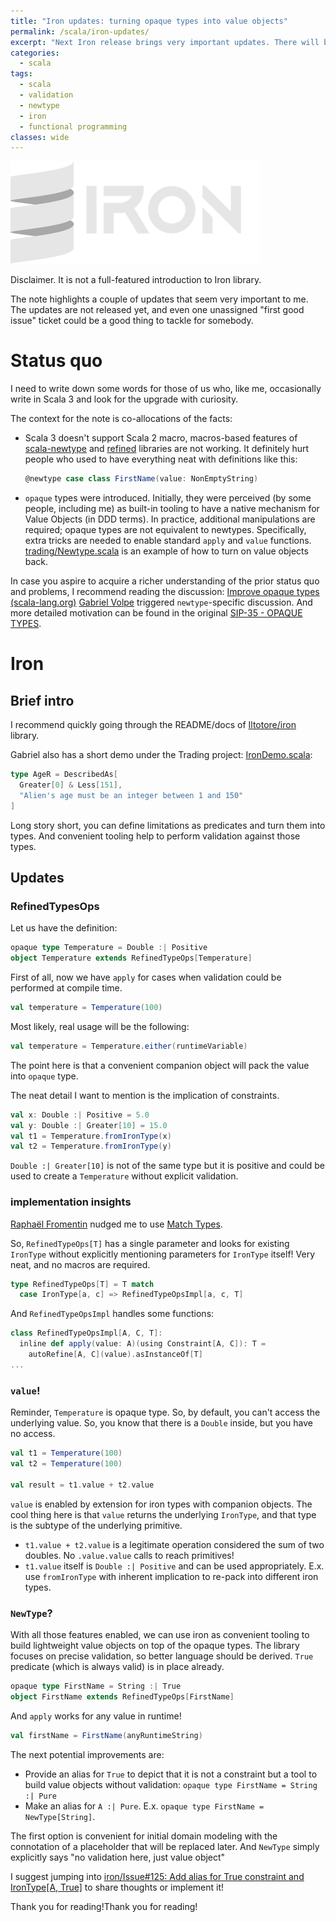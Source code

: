 ```yaml
---
title: "Iron updates: turning opaque types into value objects"
permalink: /scala/iron-updates/
excerpt: "Next Iron release brings very important updates. There will be a tooling to turn opaque types into value objects (like newtype) with optional validation."
categories:
  - scala
tags:
  - scala
  - validation
  - newtype
  - iron
  - functional programming
classes: wide
---
```


<img alt="iron" src="/assets/images/logo_iron.png" width="400px">

Disclaimer. It is not a full-featured introduction to Iron library.

The note highlights a couple of updates that seem very important to me.
The updates are not released yet, and even one unassigned "first good issue" ticket could be a good thing to tackle for somebody.


# Status quo
I need to write down some words for those of us who, like me, occasionally write in Scala 3 and look for the upgrade with curiosity.

The context for the note is co-allocations of the facts:
- Scala 3 doesn't support Scala 2 macro, macros-based features of [scala-newtype](https://github.com/estatico/scala-newtype) and [refined](https://github.com/fthomas/refined) libraries are not working. It definitely hurt people who used to have everything neat with definitions like this:
  ```scala
  @newtype case class FirstName(value: NonEmptyString)
  ```
- `opaque` types were introduced. Initially, they were perceived (by some people, including me) as built-in tooling to have a native mechanism for Value Objects (in DDD terms). In practice, additional manipulations are required; opaque types are not equivalent to newtypes. Specifically, extra tricks are needed to enable standard `apply` and `value` functions. [trading/Newtype.scala](https://github.com/gvolpe/trading/blob/main/modules/domain/shared/src/main/scala/trading/Newtype.scala) is an example of how to turn on value objects back.

In case you aspire to acquire a richer understanding of the prior status quo and problems, I recommend reading the discussion: [Improve opaque types (scala-lang.org)](https://contributors.scala-lang.org/t/improve-opaque-types/4786/43)
[Gabriel Volpe](https://twitter.com/volpegabriel87) triggered `newtype`-specific discussion.
And more detailed motivation can be found in the original [SIP-35 - OPAQUE TYPES](https://docs.scala-lang.org/sips/opaque-types.html).

# Iron

## Brief intro
I recommend quickly going through the README/docs of [Iltotore/iron](https://github.com/Iltotore/iron) library.

Gabriel also has a short demo under the Trading project: [IronDemo.scala](https://github.com/gvolpe/trading/blob/main/modules/x-demo/src/main/scala/demo/IronDemo.scala):

```scala
type AgeR = DescribedAs[
  Greater[0] & Less[151],
  "Alien's age must be an integer between 1 and 150"
]
```

Long story short, you can define limitations as predicates and turn them into types. And convenient tooling help to perform validation against those types.

## Updates

### RefinedTypesOps

Let us have the definition:
```scala
opaque type Temperature = Double :| Positive
object Temperature extends RefinedTypeOps[Temperature]
```

First of all, now we have `apply` for cases when validation could be performed at compile time.
```scala
val temperature = Temperature(100)
```

Most likely, real usage will be the following:
```scala
val temperature = Temperature.either(runtimeVariable)
```
The point here is that a convenient companion object will pack the value into `opaque` type.

The neat detail I want to mention is the implication of constraints.
```scala
val x: Double :| Positive = 5.0
val y: Double :| Greater[10] = 15.0
val t1 = Temperature.fromIronType(x)
val t2 = Temperature.fromIronType(y)
```
`Double :| Greater[10]` is not of the same type but it is positive and could be used to create a `Temperature` without explicit validation.

### implementation insights
[Raphaël Fromentin](https://github.com/Iltotore) nudged me to use [Match Types](https://dotty.epfl.ch/docs/reference/new-types/match-types.html).

So, `RefinedTypeOps[T]` has a single parameter and looks for existing `IronType` without explicitly mentioning parameters for `IronType` itself! Very neat, and no macros are required.
```scala
type RefinedTypeOps[T] = T match
  case IronType[a, c] => RefinedTypeOpsImpl[a, c, T]
```

And `RefinedTypeOpsImpl` handles some functions:
```scala
class RefinedTypeOpsImpl[A, C, T]:
  inline def apply(value: A)(using Constraint[A, C]): T =
    autoRefine[A, C](value).asInstanceOf[T]
...
```

### `value`!
Reminder, `Temperature` is opaque type. So, by default, you can't access the underlying value. So, you know that there is a `Double` inside, but you have no access.
```scala
val t1 = Temperature(100)
val t2 = Temperature(100)

val result = t1.value + t2.value
```
`value` is enabled by extension for iron types with companion objects.
The cool thing here is that `value` returns the underlying `IronType`, and that type is the subtype of the underlying primitive.
- `t1.value + t2.value` is a legitimate operation considered the sum of two doubles. No `.value.value` calls to reach primitives!
- `t1.value` itself is `Double :| Positive` and can be used appropriately. E.x. use `fromIronType` with inherent implication to re-pack into different iron types.

### `NewType`?

With all those features enabled, we can use iron as convenient tooling to build lightweight value objects on top of the opaque types.
The library focuses on precise validation, so better language should be derived.
`True` predicate (which is always valid) is in place already.

```scala
opaque type FirstName = String :| True
object FirstName extends RefinedTypeOps[FirstName]
```
And `apply` works for any value in runtime!
```scala
val firstName = FirstName(anyRuntimeString)
```

The next potential improvements are:
- Provide an alias for `True` to depict that it is not a constraint but a tool to build value objects without validation: `opaque type FirstName = String :| Pure`
- Make an alias for `A :| Pure`. E.x. `opaque type FirstName = NewType[String]`.

The first option is convenient for initial domain modeling with the connotation of a placeholder that will be replaced later.
And `NewType` simply explicitly says "no validation here, just value object"

I suggest jumping into [iron/Issue#125: Add alias for True constraint and IronType[A, True]](https://github.com/Iltotore/iron/issues/125) to share thoughts or implement it!

Thank you for reading!Thank you for reading!
